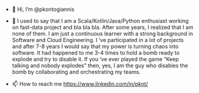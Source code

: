 - 👋 Hi, I’m @pkontogiannis

- 🌱 I used to say that I am a Scala/Kotlin/Java/Python enthusiast working on fast-data project and bla bla bla. After some years, I realized that I am none of them. I am just a continuous learner with a strong background in Software and Cloud Engineering. I ‘ve participated in a lot of projects and after 7-8 years I would say that my power is turning chaos into software. It had happened to me 3-4 times to hold a bomb ready to explode and try to disable it. If you ‘ve ever played the game “Keep talking and nobody explodes” then, yes, I am the guy who disables the bomb by collaborating and orchestrating my teams.

- 📫 How to reach me https://www.linkedin.com/in/pknt/

<!---
pkontogiannis/pkontogiannis is a ✨ special ✨ repository because its `README.md` (this file) appears on your GitHub profile.
You can click the Preview link to take a look at your changes.
--->
